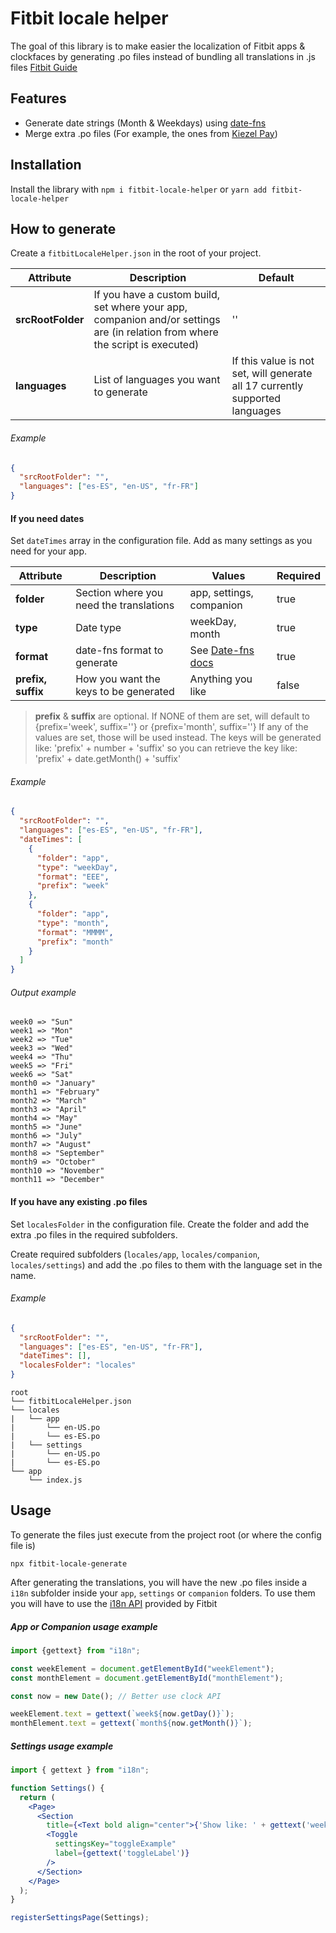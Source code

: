 # Fitbit locale helper

The goal of this library is to make easier the localization of Fitbit apps & clockfaces by generating .po files 
instead of bundling all translations in .js files [Fitbit Guide](https://dev.fitbit.com/build/guides/localization/) 

## Features

- Generate date strings (Month & Weekdays) using [date-fns](https://www.npmjs.com/package/date-fns)
- Merge extra .po files (For example, the ones from [Kiezel Pay](https://www.kiezelpay.com/))

## Installation

Install the library with `npm i fitbit-locale-helper` or `yarn add fitbit-locale-helper`

## How to generate

Create a `fitbitLocaleHelper.json` in the root of your project.

| **Attribute** | **Description** | **Default** |  
| --- | --- | --- |
| **srcRootFolder** | If you have a custom build, set where your app, companion and/or settings are (in relation from where the script is executed) | '' |
| **languages** | List of languages you want to generate | If this value is not set, will generate all 17 currently supported languages  |

###### Example
```json
{
  "srcRootFolder": "",
  "languages": ["es-ES", "en-US", "fr-FR"]
}
```

#### If you need dates
Set `dateTimes` array in the configuration file. Add as many settings as you need for your app.

| **Attribute** | **Description** | **Values** | **Required** |  
| --- | --- | --- | --- |
| **folder** | Section where you need the translations | app, settings, companion | true |
| **type** | Date type | weekDay, month | true |
| **format** | date-fns format to generate | See [Date-fns docs](https://date-fns.org/v2.16.1/docs/format) | true |
| **prefix, suffix** | How you want the keys to be generated | Anything you like | false |

> **prefix** & **suffix** are optional. If NONE of them are set, will default to {prefix='week', suffix=''} or {prefix='month', suffix=''}
> If any of the values are set, those will be used instead.
> The keys will be generated like: 'prefix' + number + 'suffix' so you can retrieve the key like: 'prefix' + date.getMonth() + 'suffix'

###### Example
```json
{
  "srcRootFolder": "",
  "languages": ["es-ES", "en-US", "fr-FR"],
  "dateTimes": [
    {
      "folder": "app",
      "type": "weekDay",
      "format": "EEE",
      "prefix": "week"
    },
    {
      "folder": "app",
      "type": "month",
      "format": "MMMM",
      "prefix": "month"
    }
  ]
}
```

###### Output example
```
week0 => "Sun" 
week1 => "Mon"
week2 => "Tue"  
week3 => "Wed"
week4 => "Thu"
week5 => "Fri" 
week6 => "Sat" 
month0 => "January"
month1 => "February"
month2 => "March"
month3 => "April"
month4 => "May"
month5 => "June"
month6 => "July"
month7 => "August"
month8 => "September"
month9 => "October"
month10 => "November"
month11 => "December"
```

#### If you have any existing .po files

Set `localesFolder` in the configuration file. Create the folder and add the extra .po files in the required subfolders.

Create required subfolders (`locales/app`, `locales/companion`, `locales/settings`) and add the .po files to them with the language set in the name.

###### Example
```json
{
  "srcRootFolder": "",
  "languages": ["es-ES", "en-US", "fr-FR"],
  "dateTimes": [],
  "localesFolder": "locales"
}
```

```
root
└── fitbitLocaleHelper.json
└── locales
|   └── app
|       └── en-US.po
|       └── es-ES.po
|   └── settings
|       └── en-US.po
|       └── es-ES.po
└── app
    └── index.js
```

## Usage
To generate the files just execute from the project root (or where the config file is)

```shell script
npx fitbit-locale-generate
```

After generating the translations, you will have the new .po files inside a `i18n` subfolder inside your `app`, `settings` or `companion` folders.
To use them you will have to use the [i18n API](https://dev.fitbit.com/build/reference/device-api/i18n/) provided by Fitbit

##### App or Companion usage example
```typescript
import {gettext} from "i18n";

const weekElement = document.getElementById("weekElement");
const monthElement = document.getElementById("monthElement");

const now = new Date(); // Better use clock API

weekElement.text = gettext(`week${now.getDay()}`);
monthElement.text = gettext(`month${now.getMonth()}`);
```

##### Settings usage example
```jsx
import { gettext } from "i18n";

function Settings() {
  return (
    <Page>
      <Section
        title={<Text bold align="center">{'Show like: ' + gettext('week3')}</Text>}>
        <Toggle
          settingsKey="toggleExample"
          label={gettext('toggleLabel')}
        />
      </Section>
    </Page>
  );
}

registerSettingsPage(Settings);
```
